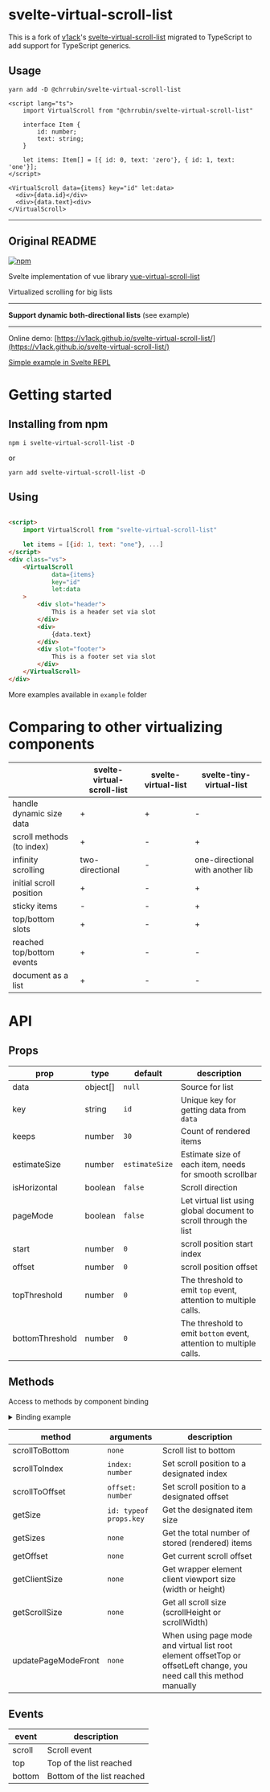 # svelte-virtual-scroll-list

This is a fork of [v1ack](https://github.com/v1ack)'s [svelte-virtual-scroll-list](https://github.com/v1ack/svelte-virtual-scroll-list) migrated to TypeScript to add support for TypeScript generics.

## Usage

`yarn add -D @chrrubin/svelte-virtual-scroll-list`

```svelte
<script lang="ts">
    import VirtualScroll from "@chrrubin/svelte-virtual-scroll-list"

    interface Item {
        id: number;
        text: string;
    }

    let items: Item[] = [{ id: 0, text: 'zero'}, { id: 1, text: 'one'}];
</script>

<VirtualScroll data={items} key="id" let:data>
  <div>{data.id}</div>
  <div>{data.text}<div>
</VirtualScroll>
```

---

## Original README

[![npm](https://img.shields.io/npm/v/svelte-virtual-scroll-list?style=for-the-badge)](https://npmjs.com/package/svelte-virtual-scroll-list/)

Svelte implementation of vue library [vue-virtual-scroll-list](https://github.com/tangbc/vue-virtual-scroll-list)

Virtualized scrolling for big lists

---
**Support dynamic both-directional lists** (see example)

---

Online demo: [https://v1ack.github.io/svelte-virtual-scroll-list/](https://v1ack.github.io/svelte-virtual-scroll-list/)

[Simple example in Svelte REPL](https://ru.svelte.dev/repl/eae82aab17b04420885851d58de50a2e?version=3.38.2)

# Getting started

## Installing from npm

`npm i svelte-virtual-scroll-list -D`

or

`yarn add svelte-virtual-scroll-list -D`

## Using

```html

<script>
    import VirtualScroll from "svelte-virtual-scroll-list"

    let items = [{id: 1, text: "one"}, ...]
</script>
<div class="vs">
    <VirtualScroll
            data={items}
            key="id"
            let:data
    >
        <div slot="header">
            This is a header set via slot
        </div>
        <div>
            {data.text}
        </div>
        <div slot="footer">
            This is a footer set via slot
        </div>
    </VirtualScroll>
</div>
```

More examples available in `example` folder

# Comparing to other virtualizing components

| |svelte-virtual-scroll-list|svelte-virtual-list|svelte-tiny-virtual-list|
|---|---|---|---|
|handle dynamic size data|+|+|-|
|scroll methods (to index)|+|-|+|
|infinity scrolling|two-directional|-|one-directional with another lib|
|initial scroll position|+|-|+|
|sticky items|-|-|+|
|top/bottom slots|+|-|+|
|reached top/bottom events|+|-|-|
|document as a list|+|-|-|

# API

## Props

|prop|type|default|description|
|---|---|---|---|
|data|object[]|`null`|Source for list|
|key|string|`id`|Unique key for getting data from `data`|
|keeps|number|`30`|Count of rendered items|
|estimateSize|number|`estimateSize`|Estimate size of each item, needs for smooth scrollbar|
|isHorizontal|boolean|`false`|Scroll direction|
|pageMode|boolean|`false`|Let virtual list using global document to scroll through the list|
|start|number|`0`|scroll position start index
|offset|number|`0`|scroll position offset
|topThreshold|number|`0`|The threshold to emit `top` event, attention to multiple calls.
|bottomThreshold|number|`0`|The threshold to emit `bottom` event, attention to multiple calls.

## Methods

Access to methods by component binding
<details>
<summary>Binding example</summary>

```html

<script>
    let vs
</script>

<VirtualScroll bind:this={vs}></VirtualScroll>
<button on:click={vs.scrollToBottom}>To bottom</button>
```

</details>

|method|arguments|description|
|---|---|---|
|scrollToBottom|`none`|Scroll list to bottom|
|scrollToIndex|`index: number`|Set scroll position to a designated index|
|scrollToOffset|`offset: number`|Set scroll position to a designated offset|
|getSize|`id: typeof props.key`|Get the designated item size|
|getSizes|`none`|Get the total number of stored (rendered) items|
|getOffset|`none`|Get current scroll offset|
|getClientSize|`none`|Get wrapper element client viewport size (width or height)|
|getScrollSize|`none`|Get all scroll size (scrollHeight or scrollWidth)|
|updatePageModeFront|`none`|When using page mode and virtual list root element offsetTop or offsetLeft change, you need call this method manually|

## Events

|event|description|
|---|---|
|scroll|Scroll event|
|top|Top of the list reached|
|bottom|Bottom of the list reached|
